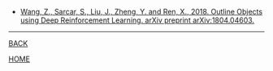 - [Wang, Z., Sarcar, S., Liu, J., Zheng, Y. and Ren, X., 2018. Outline Objects using Deep Reinforcement Learning. arXiv preprint arXiv:1804.04603.](wang_et_al_2018)
---
[BACK](../index.md)

[HOME](../../README.md)